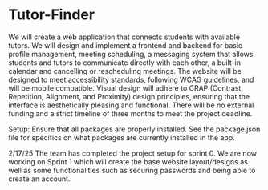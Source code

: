 # Tutor-Finder
We will create a web application that connects students with available tutors. We will design and implement a frontend and backend for basic profile management, meeting scheduling, a messaging system that allows students and tutors to communicate directly with each other, a built-in calendar and cancelling or rescheduling meetings. The website will be designed to meet accessibility standards, following WCAG guidelines, and will be mobile compatible. Visual design will adhere to CRAP (Contrast, Repetition, Alignment, and Proximity) design principles, ensuring that the interface is aesthetically pleasing and functional. There will be no external funding and a strict timeline of three months to meet the project deadline. 

Setup: Ensure that all packages are properly installed. See the package.json file for specifics on what packages are currently installed in the app.

2/17/25
The team has completed the project setup for sprint 0. We are now working on Sprint 1 which will create the base website layout/designs as well as some functionalities such as securing passwords and being able to create an account.
